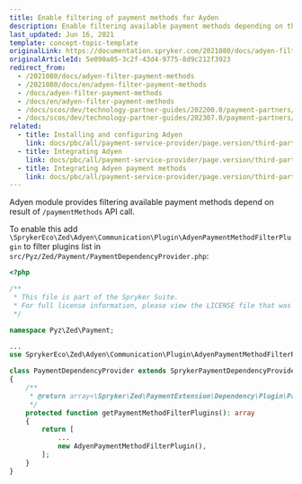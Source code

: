 ```yaml
---
title: Enable filtering of payment methods for Ayden
description: Enable filtering available payment methods depending on the result of /paymentMethods API call in the Spryker Commerce OS.
last_updated: Jun 16, 2021
template: concept-topic-template
originalLink: https://documentation.spryker.com/2021080/docs/adyen-filter-payment-methods
originalArticleId: 5e090a05-3c2f-43d4-9775-8d9c212f3923
redirect_from:
  - /2021080/docs/adyen-filter-payment-methods
  - /2021080/docs/en/adyen-filter-payment-methods
  - /docs/adyen-filter-payment-methods
  - /docs/en/adyen-filter-payment-methods
  - /docs/scos/dev/technology-partner-guides/202200.0/payment-partners/adyen/enabling-filtering-of-payment-methods-for-adyen.html
  - /docs/scos/dev/technology-partner-guides/202307.0/payment-partners/adyen/enabling-filtering-of-payment-methods-for-adyen.html
related:
  - title: Installing and configuring Adyen
    link: docs/pbc/all/payment-service-provider/page.version/third-party-integrations/adyen/installing-and-configuring-adyen.html
  - title: Integrating Adyen
    link: docs/pbc/all/payment-service-provider/page.version/third-party-integrations/adyen/integrate-adyen.html
  - title: Integrating Adyen payment methods
    link: docs/pbc/all/payment-service-provider/page.version/third-party-integrations/adyen/integrate-adyen-payment-methods.html
---
```


Adyen module provides filtering available payment methods depend on result of `/paymentMethods` API call.

To enable this add `\SprykerEco\Zed\Adyen\Communication\Plugin\AdyenPaymentMethodFilterPlugin` to filter plugins list in `src/Pyz/Zed/Payment/PaymentDependencyProvider.php`:

```php
<?php

/**
 * This file is part of the Spryker Suite.
 * For full license information, please view the LICENSE file that was distributed with this source code.
 */

namespace Pyz\Zed\Payment;

...
use SprykerEco\Zed\Adyen\Communication\Plugin\AdyenPaymentMethodFilterPlugin;

class PaymentDependencyProvider extends SprykerPaymentDependencyProvider
{
    /**
     * @return array<\Spryker\Zed\PaymentExtension\Dependency\Plugin\PaymentMethodFilterPluginInterface>
     */
    protected function getPaymentMethodFilterPlugins(): array
    {
        return [
            ...
            new AdyenPaymentMethodFilterPlugin(),
        ];
    }
}
 ```
